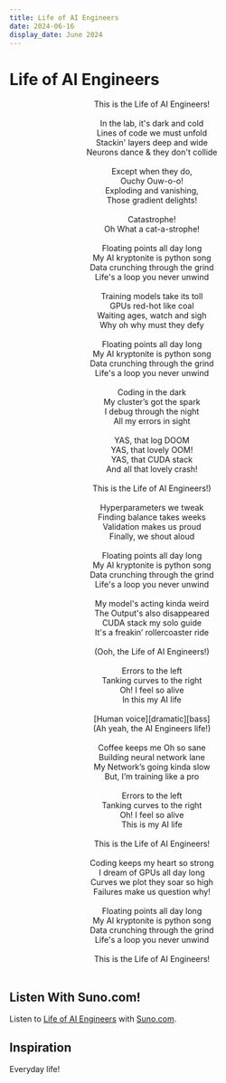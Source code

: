 ```yaml
---
title: Life of AI Engineers
date: 2024-06-16
display_date: June 2024
---
```


# Life of AI Engineers


<center>This is the Life of AI Engineers!</center>
<center><br></center>
<center>In the lab, it's dark and cold</center>
<center>Lines of code we must unfold</center>
<center>Stackin' layers deep and wide</center>
<center>Neurons dance & they don't collide</center>
<center><br></center>
<center>Except when they do, </center>
<center>Ouchy Ouw-o-o!</center>
<center>Exploding and vanishing,</center>
<center>Those gradient delights!</center>
<center><br></center>
<center>Catastrophe! </center>
<center>Oh What a cat-a-strophe!</center>
<center><br></center>
<center>Floating points all day long</center>
<center>My AI kryptonite is python song</center>
<center>Data crunching through the grind</center>
<center>Life's a loop you never unwind</center>
<center><br></center>
<center>Training models take its toll</center>
<center>GPUs red-hot like coal</center>
<center>Waiting ages, watch and sigh</center>
<center>Why oh why must they defy</center>
<center><br></center>
<center>Floating points all day long</center>
<center>My AI kryptonite is python song</center>
<center>Data crunching through the grind</center>
<center>Life's a loop you never unwind</center>
<center><br></center>
<center>Coding in the dark</center>
<center>My cluster’s got the spark</center>
<center>I debug through the night</center>
<center>All my errors in sight</center>
<center><br></center>
<center>YAS, that log DOOM</center>
<center>YAS, that lovely OOM!</center>
<center>YAS, that CUDA stack</center>
<center>And all that lovely crash!</center>
<center><br></center>
<center>This is the Life of AI Engineers!) </center>
<center><br></center>
<center>Hyperparameters we tweak</center>
<center>Finding balance takes weeks</center>
<center>Validation makes us proud</center>
<center>Finally, we shout aloud</center>
<center><br></center>
<center>Floating points all day long</center>
<center>My AI kryptonite is python song</center>
<center>Data crunching through the grind</center>
<center>Life's a loop you never unwind</center>
<center><br></center><center>My model's acting kinda weird</center>
<center>The Output's also disappeared</center>
<center>CUDA stack my solo guide</center>
<center>It's a freakin’ rollercoaster ride</center>
<center><br></center>
<center>(Ooh, the Life of AI Engineers!) </center>
<center><br></center>
<center>Errors to the left</center>
<center>Tanking curves to the right</center>
<center>Oh! I feel so alive</center>
<center>In this my AI life</center>
<center><br></center>
<center>[Human voice][dramatic][bass] </center>
<center>(Ah yeah, the AI Engineers life!) </center>
<center><br></center>
<center>Coffee keeps me Oh so sane</center>
<center>Building neural network lane</center>
<center>My Network’s going kinda slow</center>
<center>But, I’m training like a pro</center>
<center><br></center>
<center>Errors to the left</center>
<center>Tanking curves to the right</center>
<center>Oh! I feel so alive</center>
<center>This is my AI life</center>
<center><br></center>
<center>This is the Life of AI Engineers!</center>
<center><br></center>
<center>Coding keeps my heart so strong</center>
<center>I dream of GPUs all day long</center>
<center>Curves we plot they soar so high</center>
<center>Failures make us question why!</center>
<center><br></center>
<center>Floating points all day long</center>
<center>My AI kryptonite is python song</center>
<center>Data crunching through the grind</center>
<center>Life's a loop you never unwind</center>
<center><br></center>
<center>This is the Life of AI Engineers!</center>
<center><br></center>

## Listen With Suno.com!

Listen to [Life of AI Engineers](https://suno.com/song/73a33e5f-70b2-415a-b5b0-0baaa2bd0112) with [Suno.com](https://suno.com/song/73a33e5f-70b2-415a-b5b0-0baaa2bd0112).

## Inspiration
Everyday life! 